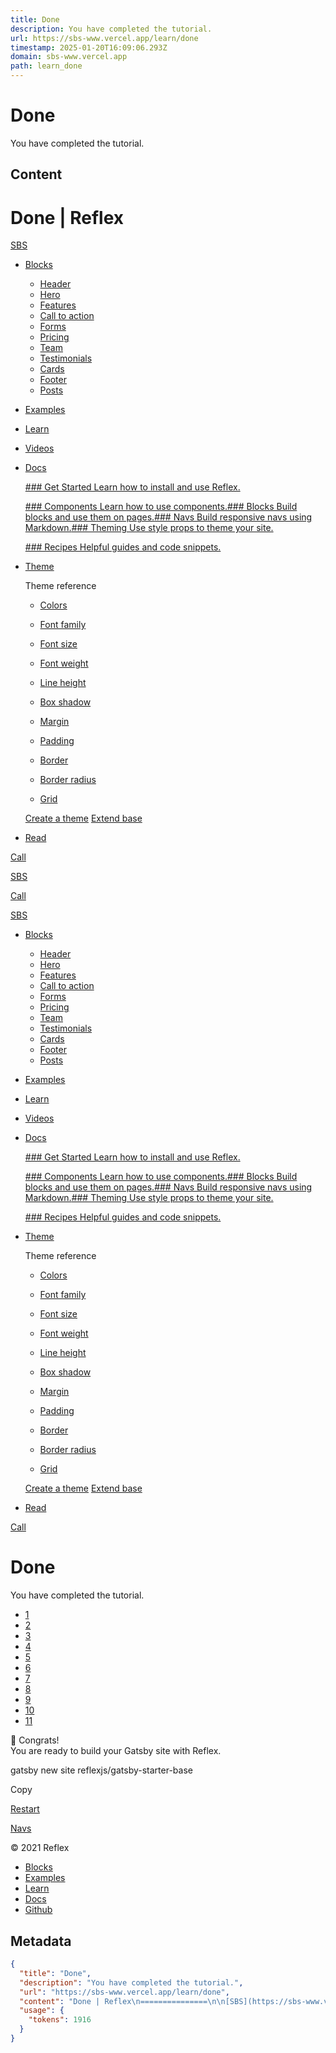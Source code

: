 ```yaml
---
title: Done
description: You have completed the tutorial.
url: https://sbs-www.vercel.app/learn/done
timestamp: 2025-01-20T16:09:06.293Z
domain: sbs-www.vercel.app
path: learn_done
---
```


# Done


You have completed the tutorial.


## Content

Done | Reflex
===============

[SBS](https://sbs-www.vercel.app/)

*   [Blocks](https://sbs-www.vercel.app/library/blocks)
    
    *   [Header](https://sbs-www.vercel.app/library/blocks#header)
    *   [Hero](https://sbs-www.vercel.app/library/blocks#hero)
    *   [Features](https://sbs-www.vercel.app/library/blocks#features)
    *   [Call to action](https://sbs-www.vercel.app/library/blocks#call-to-action)
    *   [Forms](https://sbs-www.vercel.app/library/blocks#forms)
    *   [Pricing](https://sbs-www.vercel.app/library/blocks#pricing)
    *   [Team](https://sbs-www.vercel.app/library/blocks#team)
    *   [Testimonials](https://sbs-www.vercel.app/library/blocks#testimonials)
    *   [Cards](https://sbs-www.vercel.app/library/blocks#cards)
    *   [Footer](https://sbs-www.vercel.app/library/blocks#footer)
    *   [Posts](https://sbs-www.vercel.app/library/blocks#posts)
    
*   [Examples](https://sbs-www.vercel.app/library/pages)
*   [Learn](https://sbs-www.vercel.app/learn)
*   [Videos](https://sbs-www.vercel.app/videos)
*   [Docs](https://sbs-www.vercel.app/docs)
    
    [### Get Started Learn how to install and use Reflex.](https://sbs-www.vercel.app/docs)
    
    [### Components Learn how to use components.](https://sbs-www.vercel.app/docs/components)[### Blocks Build blocks and use them on pages.](https://sbs-www.vercel.app/docs/blocks)[### Navs Build responsive navs using Markdown.](https://sbs-www.vercel.app/docs/navs)[### Theming Use style props to theme your site.](https://sbs-www.vercel.app/docs/theming)
    
    [### Recipes Helpful guides and code snippets.](https://sbs-www.vercel.app/docs/recipes)
    
*   [Theme](https://sbs-www.vercel.app/theme)
    
    Theme reference
    
    *   [Colors](https://sbs-www.vercel.app/theme#colors)
    *   [Font family](https://sbs-www.vercel.app/theme#font-family)
    *   [Font size](https://sbs-www.vercel.app/theme#font-size)
    *   [Font weight](https://sbs-www.vercel.app/theme#font-weight)
    *   [Line height](https://sbs-www.vercel.app/theme#line-height)
    *   [Box shadow](https://sbs-www.vercel.app/theme#box-shadow)
    
    *   [Margin](https://sbs-www.vercel.app/theme#margin)
    *   [Padding](https://sbs-www.vercel.app/theme#padding)
    *   [Border](https://sbs-www.vercel.app/theme#border)
    *   [Border radius](https://sbs-www.vercel.app/theme#border-radius)
    *   [Grid](https://sbs-www.vercel.app/theme#grid)
    
    [Create a theme](https://sbs-www.vercel.app/docs/theming#create-a-theme) [Extend base](https://sbs-www.vercel.app/docs/presets#extend-base)
    
*   [Read](https://sbs-www.vercel.app/blog)

[Call](https://sbs-www.vercel.app/)

[SBS](https://sbs-www.vercel.app/)

[Call](https://sbs-www.vercel.app/)

[SBS](https://sbs-www.vercel.app/)

*   [Blocks](https://sbs-www.vercel.app/library/blocks)
    
    *   [Header](https://sbs-www.vercel.app/library/blocks#header)
    *   [Hero](https://sbs-www.vercel.app/library/blocks#hero)
    *   [Features](https://sbs-www.vercel.app/library/blocks#features)
    *   [Call to action](https://sbs-www.vercel.app/library/blocks#call-to-action)
    *   [Forms](https://sbs-www.vercel.app/library/blocks#forms)
    *   [Pricing](https://sbs-www.vercel.app/library/blocks#pricing)
    *   [Team](https://sbs-www.vercel.app/library/blocks#team)
    *   [Testimonials](https://sbs-www.vercel.app/library/blocks#testimonials)
    *   [Cards](https://sbs-www.vercel.app/library/blocks#cards)
    *   [Footer](https://sbs-www.vercel.app/library/blocks#footer)
    *   [Posts](https://sbs-www.vercel.app/library/blocks#posts)
    
*   [Examples](https://sbs-www.vercel.app/library/pages)
*   [Learn](https://sbs-www.vercel.app/learn)
*   [Videos](https://sbs-www.vercel.app/videos)
*   [Docs](https://sbs-www.vercel.app/docs)
    
    [### Get Started Learn how to install and use Reflex.](https://sbs-www.vercel.app/docs)
    
    [### Components Learn how to use components.](https://sbs-www.vercel.app/docs/components)[### Blocks Build blocks and use them on pages.](https://sbs-www.vercel.app/docs/blocks)[### Navs Build responsive navs using Markdown.](https://sbs-www.vercel.app/docs/navs)[### Theming Use style props to theme your site.](https://sbs-www.vercel.app/docs/theming)
    
    [### Recipes Helpful guides and code snippets.](https://sbs-www.vercel.app/docs/recipes)
    
*   [Theme](https://sbs-www.vercel.app/theme)
    
    Theme reference
    
    *   [Colors](https://sbs-www.vercel.app/theme#colors)
    *   [Font family](https://sbs-www.vercel.app/theme#font-family)
    *   [Font size](https://sbs-www.vercel.app/theme#font-size)
    *   [Font weight](https://sbs-www.vercel.app/theme#font-weight)
    *   [Line height](https://sbs-www.vercel.app/theme#line-height)
    *   [Box shadow](https://sbs-www.vercel.app/theme#box-shadow)
    
    *   [Margin](https://sbs-www.vercel.app/theme#margin)
    *   [Padding](https://sbs-www.vercel.app/theme#padding)
    *   [Border](https://sbs-www.vercel.app/theme#border)
    *   [Border radius](https://sbs-www.vercel.app/theme#border-radius)
    *   [Grid](https://sbs-www.vercel.app/theme#grid)
    
    [Create a theme](https://sbs-www.vercel.app/docs/theming#create-a-theme) [Extend base](https://sbs-www.vercel.app/docs/presets#extend-base)
    
*   [Read](https://sbs-www.vercel.app/blog)

[Call](https://sbs-www.vercel.app/)

Done
====

You have completed the tutorial.

*   [1](https://sbs-www.vercel.app/learn)
*   [2](https://sbs-www.vercel.app/learn/installation)
*   [3](https://sbs-www.vercel.app/learn/development)
*   [4](https://sbs-www.vercel.app/learn/pages)
*   [5](https://sbs-www.vercel.app/learn/components)
*   [6](https://sbs-www.vercel.app/learn/styling)
*   [7](https://sbs-www.vercel.app/learn/theming)
*   [8](https://sbs-www.vercel.app/learn/blocks)
*   [9](https://sbs-www.vercel.app/learn/dynamic-blocks)
*   [10](https://sbs-www.vercel.app/learn/navs)
*   [11](https://sbs-www.vercel.app/learn/done)

🎉 Congrats!  
You are ready to build your Gatsby site with Reflex.

gatsby new site reflexjs/gatsby-starter-base

Copy

[Restart](https://sbs-www.vercel.app/learn)

[Navs](https://sbs-www.vercel.app/learn/navs)

© 2021 Reflex

*   [Blocks](https://sbs-www.vercel.app/library/blocks)
*   [Examples](https://sbs-www.vercel.app/library/pages)
*   [Learn](https://sbs-www.vercel.app/learn)
*   [Docs](https://sbs-www.vercel.app/docs)
*   [Github](https://github.com/reflexjs/reflex)

## Metadata

```json
{
  "title": "Done",
  "description": "You have completed the tutorial.",
  "url": "https://sbs-www.vercel.app/learn/done",
  "content": "Done | Reflex\n===============\n\n[SBS](https://sbs-www.vercel.app/)\n\n*   [Blocks](https://sbs-www.vercel.app/library/blocks)\n    \n    *   [Header](https://sbs-www.vercel.app/library/blocks#header)\n    *   [Hero](https://sbs-www.vercel.app/library/blocks#hero)\n    *   [Features](https://sbs-www.vercel.app/library/blocks#features)\n    *   [Call to action](https://sbs-www.vercel.app/library/blocks#call-to-action)\n    *   [Forms](https://sbs-www.vercel.app/library/blocks#forms)\n    *   [Pricing](https://sbs-www.vercel.app/library/blocks#pricing)\n    *   [Team](https://sbs-www.vercel.app/library/blocks#team)\n    *   [Testimonials](https://sbs-www.vercel.app/library/blocks#testimonials)\n    *   [Cards](https://sbs-www.vercel.app/library/blocks#cards)\n    *   [Footer](https://sbs-www.vercel.app/library/blocks#footer)\n    *   [Posts](https://sbs-www.vercel.app/library/blocks#posts)\n    \n*   [Examples](https://sbs-www.vercel.app/library/pages)\n*   [Learn](https://sbs-www.vercel.app/learn)\n*   [Videos](https://sbs-www.vercel.app/videos)\n*   [Docs](https://sbs-www.vercel.app/docs)\n    \n    [### Get Started Learn how to install and use Reflex.](https://sbs-www.vercel.app/docs)\n    \n    [### Components Learn how to use components.](https://sbs-www.vercel.app/docs/components)[### Blocks Build blocks and use them on pages.](https://sbs-www.vercel.app/docs/blocks)[### Navs Build responsive navs using Markdown.](https://sbs-www.vercel.app/docs/navs)[### Theming Use style props to theme your site.](https://sbs-www.vercel.app/docs/theming)\n    \n    [### Recipes Helpful guides and code snippets.](https://sbs-www.vercel.app/docs/recipes)\n    \n*   [Theme](https://sbs-www.vercel.app/theme)\n    \n    Theme reference\n    \n    *   [Colors](https://sbs-www.vercel.app/theme#colors)\n    *   [Font family](https://sbs-www.vercel.app/theme#font-family)\n    *   [Font size](https://sbs-www.vercel.app/theme#font-size)\n    *   [Font weight](https://sbs-www.vercel.app/theme#font-weight)\n    *   [Line height](https://sbs-www.vercel.app/theme#line-height)\n    *   [Box shadow](https://sbs-www.vercel.app/theme#box-shadow)\n    \n    *   [Margin](https://sbs-www.vercel.app/theme#margin)\n    *   [Padding](https://sbs-www.vercel.app/theme#padding)\n    *   [Border](https://sbs-www.vercel.app/theme#border)\n    *   [Border radius](https://sbs-www.vercel.app/theme#border-radius)\n    *   [Grid](https://sbs-www.vercel.app/theme#grid)\n    \n    [Create a theme](https://sbs-www.vercel.app/docs/theming#create-a-theme) [Extend base](https://sbs-www.vercel.app/docs/presets#extend-base)\n    \n*   [Read](https://sbs-www.vercel.app/blog)\n\n[Call](https://sbs-www.vercel.app/)\n\n[SBS](https://sbs-www.vercel.app/)\n\n[Call](https://sbs-www.vercel.app/)\n\n[SBS](https://sbs-www.vercel.app/)\n\n*   [Blocks](https://sbs-www.vercel.app/library/blocks)\n    \n    *   [Header](https://sbs-www.vercel.app/library/blocks#header)\n    *   [Hero](https://sbs-www.vercel.app/library/blocks#hero)\n    *   [Features](https://sbs-www.vercel.app/library/blocks#features)\n    *   [Call to action](https://sbs-www.vercel.app/library/blocks#call-to-action)\n    *   [Forms](https://sbs-www.vercel.app/library/blocks#forms)\n    *   [Pricing](https://sbs-www.vercel.app/library/blocks#pricing)\n    *   [Team](https://sbs-www.vercel.app/library/blocks#team)\n    *   [Testimonials](https://sbs-www.vercel.app/library/blocks#testimonials)\n    *   [Cards](https://sbs-www.vercel.app/library/blocks#cards)\n    *   [Footer](https://sbs-www.vercel.app/library/blocks#footer)\n    *   [Posts](https://sbs-www.vercel.app/library/blocks#posts)\n    \n*   [Examples](https://sbs-www.vercel.app/library/pages)\n*   [Learn](https://sbs-www.vercel.app/learn)\n*   [Videos](https://sbs-www.vercel.app/videos)\n*   [Docs](https://sbs-www.vercel.app/docs)\n    \n    [### Get Started Learn how to install and use Reflex.](https://sbs-www.vercel.app/docs)\n    \n    [### Components Learn how to use components.](https://sbs-www.vercel.app/docs/components)[### Blocks Build blocks and use them on pages.](https://sbs-www.vercel.app/docs/blocks)[### Navs Build responsive navs using Markdown.](https://sbs-www.vercel.app/docs/navs)[### Theming Use style props to theme your site.](https://sbs-www.vercel.app/docs/theming)\n    \n    [### Recipes Helpful guides and code snippets.](https://sbs-www.vercel.app/docs/recipes)\n    \n*   [Theme](https://sbs-www.vercel.app/theme)\n    \n    Theme reference\n    \n    *   [Colors](https://sbs-www.vercel.app/theme#colors)\n    *   [Font family](https://sbs-www.vercel.app/theme#font-family)\n    *   [Font size](https://sbs-www.vercel.app/theme#font-size)\n    *   [Font weight](https://sbs-www.vercel.app/theme#font-weight)\n    *   [Line height](https://sbs-www.vercel.app/theme#line-height)\n    *   [Box shadow](https://sbs-www.vercel.app/theme#box-shadow)\n    \n    *   [Margin](https://sbs-www.vercel.app/theme#margin)\n    *   [Padding](https://sbs-www.vercel.app/theme#padding)\n    *   [Border](https://sbs-www.vercel.app/theme#border)\n    *   [Border radius](https://sbs-www.vercel.app/theme#border-radius)\n    *   [Grid](https://sbs-www.vercel.app/theme#grid)\n    \n    [Create a theme](https://sbs-www.vercel.app/docs/theming#create-a-theme) [Extend base](https://sbs-www.vercel.app/docs/presets#extend-base)\n    \n*   [Read](https://sbs-www.vercel.app/blog)\n\n[Call](https://sbs-www.vercel.app/)\n\nDone\n====\n\nYou have completed the tutorial.\n\n*   [1](https://sbs-www.vercel.app/learn)\n*   [2](https://sbs-www.vercel.app/learn/installation)\n*   [3](https://sbs-www.vercel.app/learn/development)\n*   [4](https://sbs-www.vercel.app/learn/pages)\n*   [5](https://sbs-www.vercel.app/learn/components)\n*   [6](https://sbs-www.vercel.app/learn/styling)\n*   [7](https://sbs-www.vercel.app/learn/theming)\n*   [8](https://sbs-www.vercel.app/learn/blocks)\n*   [9](https://sbs-www.vercel.app/learn/dynamic-blocks)\n*   [10](https://sbs-www.vercel.app/learn/navs)\n*   [11](https://sbs-www.vercel.app/learn/done)\n\n🎉 Congrats!  \nYou are ready to build your Gatsby site with Reflex.\n\ngatsby new site reflexjs/gatsby-starter-base\n\nCopy\n\n[Restart](https://sbs-www.vercel.app/learn)\n\n[Navs](https://sbs-www.vercel.app/learn/navs)\n\n© 2021 Reflex\n\n*   [Blocks](https://sbs-www.vercel.app/library/blocks)\n*   [Examples](https://sbs-www.vercel.app/library/pages)\n*   [Learn](https://sbs-www.vercel.app/learn)\n*   [Docs](https://sbs-www.vercel.app/docs)\n*   [Github](https://github.com/reflexjs/reflex)",
  "usage": {
    "tokens": 1916
  }
}
```
